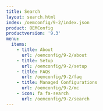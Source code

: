 ```yaml
---
title: Search
layout: search.html
index: /oemconfig/9-2/index.json
product: OEMConfig
productversion: '9.3'
menu:
  items:
    - title: About
      url: /oemconfig/9-2/about
    - title: Setup
      url: /oemconfig/9-2/setup
    - title: FAQs
      url: /oemconfig/9-2/faq
    - title: Managed Configurations
      url: /oemconfig/9-2/mc
    - icon: fa fa-search
      url: /oemconfig/9-2/search
---
```




